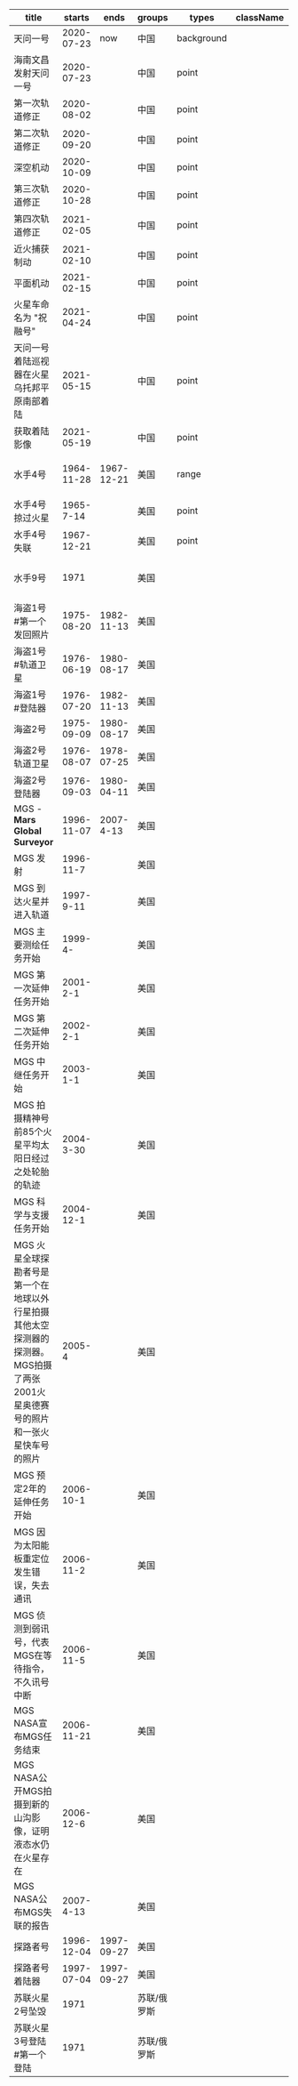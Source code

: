 title | starts | ends | groups | types | className | contents
-- | -- |-- |-- |-- | -- | --
天问一号 | 2020-07-23 | now| 中国 |background| |
海南文昌发射天问一号 | 2020-07-23 | | 中国 |point| |
第一次轨道修正 | 2020-08-02 | | 中国 |point | |
第二次轨道修正 | 2020-09-20 | | 中国 |point  | |
深空机动 | 2020-10-09 || 中国 |point  | |
第三次轨道修正 | 2020-10-28 | | 中国 |point  | |
第四次轨道修正 | 2021-02-05 | | 中国 |point  | |
近火捕获制动 | 2021-02-10 | | 中国 |point  | |
平面机动 | 2021-02-15 | | 中国 | point  | |
火星车命名为 "祝融号" | 2021-04-24 | | 中国 |point  | |
天问一号着陆巡视器在火星乌托邦平原南部着陆 | 2021-05-15 | | 中国 |point  | |
获取着陆影像 | 2021-05-19 | | 中国 |point  | |
水手4号  | 1964-11-28 | 1967-12-21 | 美国 |range| | 第一枚掠过火星的探测器
水手4号 掠过火星 | 1965-7-14 |  | 美国 | point | |
水手4号 失联 | 1967-12-21 |  | 美国 | point | |
水手9号  |1971 | | 美国 | | | 第一枚环绕火星的探测器
海盗1号 #第一个发回照片 |1975-08-20 |1982-11-13 | 美国 | | |
海盗1号 #轨道卫星| 1976-06-19|1980-08-17 | 美国 | | |
海盗1号 #登陆器|1976-07-20 |1982-11-13 | 美国 | | |
海盗2号| 1975-09-09| 1980-08-17| 美国 | | |
海盗2号 轨道卫星| 1976-08-07| 1978-07-25| 美国 | | |
海盗2号 登陆器|1976-09-03 |1980-04-11 | 美国 | | |
MGS - **Mars Global Surveyor**|1996-11-07 | 2007-4-13| 美国 | | |
MGS 发射 |1996-11-7 | | 美国 | | |
MGS 到达火星并进入轨道|1997-9-11 | | 美国 | | |
MGS 主要测绘任务开始| 1999-4-| | 美国 | | |
MGS 第一次延伸任务开始| 2001-2-1| | 美国 | | |
MGS 第二次延伸任务开始|2002-2-1 | | 美国 | | |
MGS 中继任务开始| 2003-1-1| | 美国 | | |
MGS 拍摄精神号前85个火星平均太阳日经过之处轮胎的轨迹 |2004-3-30 | | 美国 | | |
MGS 科学与支援任务开始| 2004-12-1 | | 美国 | | |
MGS 火星全球探勘者号是第一个在地球以外行星拍摄其他太空探测器的探测器。MGS拍摄了两张2001火星奥德赛号的照片和一张火星快车号的照片 |2005-4 | | 美国 | | |
MGS 预定2年的延伸任务开始 |2006-10-1 | | 美国 | | |
MGS 因为太阳能板重定位发生错误，失去通讯 | 2006-11-2| | 美国 | | |
MGS 侦测到弱讯号，代表MGS在等待指令，不久讯号中断 |2006-11-5 | | 美国 | | |
MGS NASA宣布MGS任务结束 |2006-11-21 | | 美国 | | |
MGS NASA公开MGS拍摄到新的山沟影像，证明液态水仍在火星存在 |2006-12-6 | | 美国 | | |
MGS NASA公布MGS失联的报告 |2007-4-13 | | 美国 | | |
探路者号 | 1996-12-04 | 1997-09-27 | 美国 | | |
探路者号 着陆器 | 1997-07-04 | 1997-09-27 | 美国 | | |
苏联火星2号坠毁 | 1971 | | 苏联/俄罗斯 | | |
苏联火星3号登陆 #第一个登陆 | 1971 | | 苏联/俄罗斯 | | |
